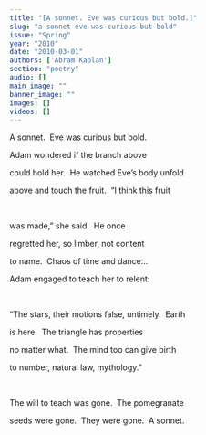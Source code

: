 ```yaml
---
title: "[A sonnet. Eve was curious but bold.]"
slug: "a-sonnet-eve-was-curious-but-bold"
issue: "Spring"
year: "2010"
date: "2010-03-01"
authors: ['Abram Kaplan']
section: "poetry"
audio: []
main_image: ""
banner_image: ""
images: []
videos: []
---
```

A sonnet.  Eve was curious but bold.

 Adam wondered if the branch above

 could hold her.  He watched Eve’s body unfold

 above and touch the fruit.  “I think this fruit

  

 was made,” she said.  He once

 regretted her, so limber, not content

 to name.  Chaos of time and dance…

 Adam engaged to teach her to relent:

  

 “The stars, their motions false, untimely.  Earth

 is here.  The triangle has properties

 no matter what.  The mind too can give birth

 to number, natural law, mythology.”

  

 The will to teach was gone.  The pomegranate

 seeds were gone.  They were gone.  A sonnet.

